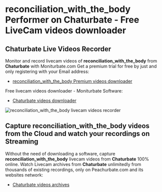 # reconciliation_with_the_body Performer on Chaturbate - Free LiveCam videos downloader

## Chaturbate Live Videos Recorder

Monitor and record livecam videos of **reconciliation_with_the_body** from **Chaturbate** with Moniturbate.com
Get a premium trial for free by just and only registering with your Email address:
* [reconciliation_with_the_body Premium videos downloader](https://moniturbate.com/request-demo-licence-key.html)

Free livecam videos downloader - Moniturbate Software:
* [Chaturbate videos downloader](https://moniturbate.com/moniturbate-download-software.html)

![reconciliation_with_the_body livecam videos recorder](https://peachurnet.com/templates/moniturbate-software.png)


## Capture reconciliation_with_the_body videos from the Cloud and watch your recordings on Streaming

Without the need of downloading a software, capture **reconciliation_with_the_body** livecam videos from **Chaturbate** 100% online.
Watch Livecam archives from **Chaturbate** unlimitedly from thousands of existing recordings, only on Peachurbate.com and its websites network:
* [Chaturbate videos archives](https://peachurnet.com/)
